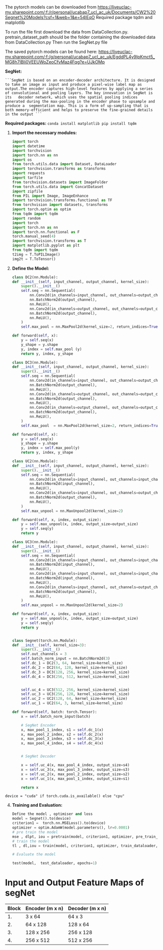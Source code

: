 
The pytorch models can be downloaded from 
https://liveuclac-my.sharepoint.com/:f:/r/personal/ucabap7_ucl_ac_uk/Documents/CW2%20Segnet%20Models?csf=1&web=1&e=54IEqO
Required package tqdm and matplotlib


To run the file first download the data from DataCollection.py.
pretrain_dataset_path should be the folder containing the downloaded data from  DataCollection.py
Then run the SegNet.py file


The saved pytorch models can be found here:
https://liveuclac-my.sharepoint.com/:f:/g/personal/ucabap7_ucl_ac_uk/EgddPL4y9IpKmct5_MG8h7IBIi0VEEUWoZeoCfvMaz4Fqg?e=UJkOMp

**SegNet:**
    
    ```SegNet is based on an encoder-decoder architecture. It is designed to take an image as input and produce a pixel-wise label map as output.The encoder captures high-level features by applying a series of convolutional and pooling layers. The key innovation in SegNet is its   decoder network, which uses the spatial pooling indices generated during the max-pooling in the encoder phase to upsample and produce a  segmentation map. This is a form of up-sampling that is both memory-efficient and helps to preserve the fine-grained details in the output ```

  

 **Required packages:**
    ```
    conda install matplotlib
    pip install tqdm
    ```
1. **Import the necessary modules:**
    ```python
    import torch
    import datetime
    import torchvision
    import torch.nn as nn
    import os
    from torch.utils.data import Dataset, DataLoader
    import torchvision.transforms as transforms
    import requests
    import tarfile
    from torchvision.datasets import ImageFolder
    from torch.utils.data import ConcatDataset
    import zipfile
    from PIL import Image, ImageEnhance
    import torchvision.transforms.functional as TF
    from torchvision import datasets, transforms
    import torch.optim as optim
    from tqdm import tqdm
    import random
    import torch
    import torch.nn as nn
    import torch.nn.functional as F
    torch.manual_seed(4)
    import torchvision.transforms as T
    import matplotlib.pyplot as plt
    from tqdm import tqdm
    t2img = T.ToPILImage()
    img2t = T.ToTensor()
    ```

2. **Define the Model:**
    ```python
    class DC2(nn.Module):
    def __init__(self, input_channel, output_channel, kernel_size):
        super().__init__()
        self.seq = nn.Sequential(
            nn.Conv2d(in_channels=input_channel, out_channels=output_channel, kernel_size=kernel_size, padding=kernel_size//2, bias=False),
            nn.BatchNorm2d(output_channel),
            nn.ReLU(),
            nn.Conv2d(in_channels=output_channel, out_channels=output_channel, kernel_size=kernel_size, padding=kernel_size//2, bias=False),
            nn.BatchNorm2d(output_channel),
            nn.ReLU(),
        )
        self.max_pool = nn.MaxPool2d(kernel_size=2, return_indices=True)

    def forward(self, x):
        y = self.seq(x)
        y_shape = y.shape
        y, index = self.max_pool (y)
        return y, index, y_shape

    class DC3(nn.Module):
    def __init__(self, input_channel, output_channel, kernel_size):
        super().__init__()
        self.seq = nn.Sequential(
            nn.Conv2d(in_channels=input_channel, out_channels=output_channel, kernel_size=kernel_size, padding=kernel_size//2, bias=False),
            nn.BatchNorm2d(output_channel),
            nn.ReLU(),
            nn.Conv2d(in_channels=output_channel, out_channels=output_channel, kernel_size=kernel_size, padding=kernel_size//2, bias=False),
            nn.BatchNorm2d(output_channel),
            nn.ReLU(),
            nn.Conv2d(in_channels=output_channel, out_channels=output_channel, kernel_size=kernel_size, padding=kernel_size//2, bias=False),
            nn.BatchNorm2d(output_channel),
            nn.ReLU(),
        )
        self.max_pool  = nn.MaxPool2d(kernel_size=2, return_indices=True)

    def forward(self, x):
        y = self.seq(x)
        y_shape = y.shape
        y, index = self.max_pool(y)
        return y, index, y_shape

    class UC2(nn.Module):
    def __init__(self, input_channel, output_channel, kernel_size):
        super().__init__()
        self.seq = nn.Sequential(
            nn.Conv2d(in_channels=input_channel, out_channels=input_channel, kernel_size=kernel_size, padding=kernel_size//2, bias=False),
            nn.BatchNorm2d(input_channel),
            nn.ReLU(),
            nn.Conv2d(in_channels=input_channel, out_channels=output_channel, kernel_size=kernel_size, padding=kernel_size//2, bias=False),
            nn.BatchNorm2d(output_channel),
            nn.ReLU(),
        )
        self.max_unpool = nn.MaxUnpool2d(kernel_size=2)

    def forward(self, x, index, output_size):
        y = self.max_unpool(x, index, output_size=output_size)
        y = self.seq(y)
        return y

    class UC3(nn.Module):
    def __init__(self, input_channel, output_channel, kernel_size):
        super().__init__()
        self.seq = nn.Sequential(
            nn.Conv2d(in_channels=input_channel, out_channels=input_channel, kernel_size=kernel_size, padding=kernel_size//2, bias=False),
            nn.BatchNorm2d(input_channel),
            nn.ReLU(),
            nn.Conv2d(in_channels=input_channel, out_channels=input_channel, kernel_size=kernel_size, padding=kernel_size//2, bias=False),
            nn.BatchNorm2d(input_channel),
            nn.ReLU(),
            nn.Conv2d(in_channels=input_channel, out_channels=output_channel, kernel_size=kernel_size, padding=kernel_size//2, bias=False),
            nn.BatchNorm2d(output_channel),
            nn.ReLU(),
        )
        self.max_unpool = nn.MaxUnpool2d(kernel_size=2)

    def forward(self, x, index, output_size):
        y = self.max_unpool(x, index, output_size=output_size)
        y = self.seq(y)
        return y


    class Segnet(torch.nn.Module):
    def __init__(self, kernel_size=3):
        super().__init__()
        self.out_channels = 3
        self.batch_norm_input = nn.BatchNorm2d(3)
        self.dc_1 = DC2(3, 64, kernel_size=kernel_size)
        self.dc_2 = DC2(64, 128, kernel_size=kernel_size)
        self.dc_3 = DC3(128, 256, kernel_size=kernel_size)
        self.dc_4 = DC3(256, 512, kernel_size=kernel_size)


        self.uc_4 = UC3(512, 256, kernel_size=kernel_size)
        self.uc_3 = UC3(256, 128, kernel_size=kernel_size)
        self.uc_2 = UC2(128, 64, kernel_size=kernel_size)
        self.uc_1 = UC2(64, 3, kernel_size=kernel_size)

    def forward(self, batch: torch.Tensor):
        x = self.batch_norm_input(batch)

        # SegNet Encoder
        x, max_pool_1_index, s1 = self.dc_1(x)
        x, max_pool_2_index, s2 = self.dc_2(x)
        x, max_pool_3_index, s3 = self.dc_3(x)
        x, max_pool_4_index, s4 = self.dc_4(x)


        # SegNet Decoder

        x = self.uc_4(x, max_pool_4_index, output_size=s4)
        x = self.uc_3(x, max_pool_3_index, output_size=s3)
        x = self.uc_2(x, max_pool_2_index, output_size=s2)
        x = self.uc_1(x, max_pool_1_index, output_size=s1)

        return x
    ```
```
device = "cuda" if torch.cuda.is_available() else "cpu"
```
4. **Training and Evaluation:**
    ```python
    Define the model , optimiser and loss
    model = Segnet().to(device)
    criterion1 =  torch.nn.MSELoss().to(device)
    optimizer = optim.AdamW(model.parameters(), lr=0.0001)
    # pre train the model
    mse , dlpt, iou = pretrain(model, criterion1, optimizer, pre_train_dataloader, 20)
    # train the model
    tl , dl,iou = train(model, criterion1, optimizer, train_dataloader, 50)

    # Evaluate the model

    test(model,  test_dataloader, epochs=1)
    ```

# Input and Output Feature Maps of segNet



| Block | Encoder (m x n) | Decoder (m x n) |
|-------|-----------------|-----------------|
| 1.    | 3 x 64          | 64 x 3          |
| 2.    | 64 x 128        | 128 x 64        |
| 3.    | 128 x 256       | 256 x 128       |
| 4.    | 256 x 512       | 512 x 256       |




